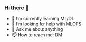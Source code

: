 ### Hi there 👋

<!--
**dimcel/dimcel** is a ✨ _special_ ✨ repository because its `README.md` (this file) appears on your GitHub profile.

- 🔭 I’m currently working on ...
- 🌱 I’m currently learning ML/DL
- 👯 I’m looking to collaborate on ...
- 🤔 I’m looking for help with MLOPS
- 💬 Ask me about anything
- 📫 How to reach me: ...
- ⚡ Fun fact: Curious
-->
- 🌱 I’m currently learning ML/DL
- 🤔 I’m looking for help with MLOPS
- 💬 Ask me about anything
- 📫 How to reach me: DM
